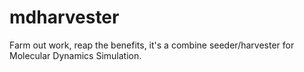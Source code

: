 # mdharvester
Farm out work, reap the benefits, it's a combine seeder/harvester for Molecular Dynamics Simulation.

